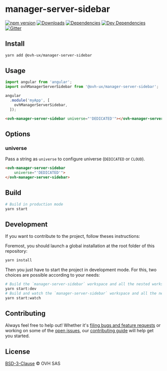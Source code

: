 # manager-server-sidebar

[![npm version](https://badgen.net/npm/v/@ovh-ux/manager-server-sidebar)](https://www.npmjs.com/package/@ovh-ux/manager-server-sidebar) [![Downloads](https://badgen.net/npm/dt/@ovh-ux/manager-server-sidebar)](https://npmjs.com/package/@ovh-ux/manager-server-sidebar) [![Dependencies](https://badgen.net/david/dep/ovh-ux/manager/packages/manager/modules/sidebar)](https://npmjs.com/package/@ovh-ux/manager-server-sidebar?activeTab=dependencies) [![Dev Dependencies](https://badgen.net/david/dev/ovh-ux/manager/packages/manager/modules/sidebar)](https://npmjs.com/package/@ovh-ux/manager-server-sidebar?activeTab=dependencies) [![Gitter](https://badgen.net/badge/gitter/ovh-ux/blue?icon=gitter)](https://gitter.im/ovh/ux)

## Install

```sh
yarn add @ovh-ux/manager-server-sidebar
```

## Usage

```js
import angular from 'angular';
import ovhManagerServerSidebar from '@ovh-ux/manager-server-sidebar';

angular
  .module('myApp', [
    ovhManagerServerSidebar,
  ]);
```

```html
<ovh-manager-server-sidebar universe="'DEDICATED'"></ovh-manager-server-sidebar>
````

## Options

### universe

Pass a string as `universe` to configure universe (`DEDICATED` or `CLOUD`).

```html
<ovh-manager-server-sidebar
    universe="'DEDICATED'">
</ovh-manager-server-sidebar>
```

## Build

```sh
# Build in production mode
yarn start
```

## Development

If you want to contribute to the project, follow theses instructions:

Foremost, you should launch a global installation at the root folder of this repository:

```sh
yarn install
```

Then you just have to start the project in development mode. For this, two choices are possible according to your needs:

```sh
# Build the `manager-server-sidebar` workspace and all the nested workspaces in development mode and watch only `manager-server-sidebar` workspace
yarn start:dev
# Build and watch the `manager-server-sidebar` workspace and all the nested workspaces in development mode
yarn start:watch
```

## Contributing

Always feel free to help out! Whether it's [filing bugs and feature requests](https://github.com/ovh-ux/manager/issues/new) or working on some of the [open issues](https://github.com/ovh-ux/manager/issues), our [contributing guide](CONTRIBUTING.md) will help get you started.

## License

[BSD-3-Clause](LICENSE) © OVH SAS
